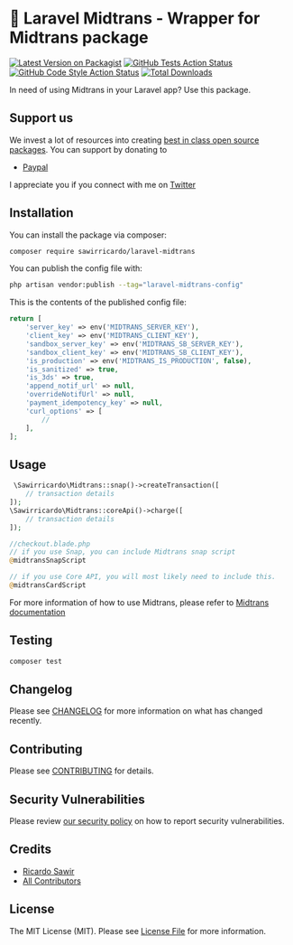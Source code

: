 # 🚀 Laravel Midtrans - Wrapper for Midtrans package

[![Latest Version on Packagist](https://img.shields.io/packagist/v/sawirricardo/laravel-midtrans.svg?style=flat-square)](https://packagist.org/packages/sawirricardo/laravel-midtrans)
[![GitHub Tests Action Status](https://img.shields.io/github/workflow/status/sawirricardo/laravel-midtrans/run-tests?label=tests)](https://github.com/sawirricardo/laravel-midtrans/actions?query=workflow%3Arun-tests+branch%3Amain)
[![GitHub Code Style Action Status](https://img.shields.io/github/workflow/status/sawirricardo/laravel-midtrans/Check%20&%20fix%20styling?label=code%20style)](https://github.com/sawirricardo/laravel-midtrans/actions?query=workflow%3A"Check+%26+fix+styling"+branch%3Amain)
[![Total Downloads](https://img.shields.io/packagist/dt/sawirricardo/laravel-midtrans.svg?style=flat-square)](https://packagist.org/packages/sawirricardo/laravel-midtrans)

In need of using Midtrans in your Laravel app? Use this package.

## Support us

We invest a lot of resources into creating [best in class open source packages](https://github.com/sawirricardo). You can support by donating to

-   [Paypal](https://paypal.me/sawirricardo)

I appreciate you if you connect with me on [Twitter](https://twitter.com/RicardoSawir)

## Installation

You can install the package via composer:

```bash
composer require sawirricardo/laravel-midtrans
```

<!-- You can publish and run the migrations with:

```bash
php artisan vendor:publish --tag="laravel-midtrans-migrations"
php artisan migrate
``` -->

You can publish the config file with:

```bash
php artisan vendor:publish --tag="laravel-midtrans-config"
```

This is the contents of the published config file:

```php
return [
    'server_key' => env('MIDTRANS_SERVER_KEY'),
    'client_key' => env('MIDTRANS_CLIENT_KEY'),
    'sandbox_server_key' => env('MIDTRANS_SB_SERVER_KEY'),
    'sandbox_client_key' => env('MIDTRANS_SB_CLIENT_KEY'),
    'is_production' => env('MIDTRANS_IS_PRODUCTION', false),
    'is_sanitized' => true,
    'is_3ds' => true,
    'append_notif_url' => null,
    'overrideNotifUrl' => null,
    'payment_idempotency_key' => null,
    'curl_options' => [
        //
    ],
];
```

<!-- Optionally, you can publish the views using

```bash
php artisan vendor:publish --tag="laravel-midtrans-views"
``` -->

## Usage

```php
 \Sawirricardo\Midtrans::snap()->createTransaction([
    // transaction details
]);
\Sawirricardo\Midtrans::coreApi()->charge([
    // transaction details
]);

//checkout.blade.php
// if you use Snap, you can include Midtrans snap script
@midtransSnapScript

// if you use Core API, you will most likely need to include this.
@midtransCardScript

```

For more information of how to use Midtrans, please refer to [Midtrans documentation](https://github.com/Midtrans/midtrans-php)

## Testing

```bash
composer test
```

## Changelog

Please see [CHANGELOG](CHANGELOG.md) for more information on what has changed recently.

## Contributing

Please see [CONTRIBUTING](.github/CONTRIBUTING.md) for details.

## Security Vulnerabilities

Please review [our security policy](../../security/policy) on how to report security vulnerabilities.

## Credits

-   [Ricardo Sawir](https://github.com/sawirricardo)
-   [All Contributors](../../contributors)

## License

The MIT License (MIT). Please see [License File](LICENSE.md) for more information.
